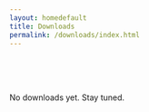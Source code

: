 ```yaml
---
layout: homedefault
title: Downloads
permalink: /downloads/index.html
---
```



<br/>
<br/>
<br/>

No downloads yet. Stay tuned.

